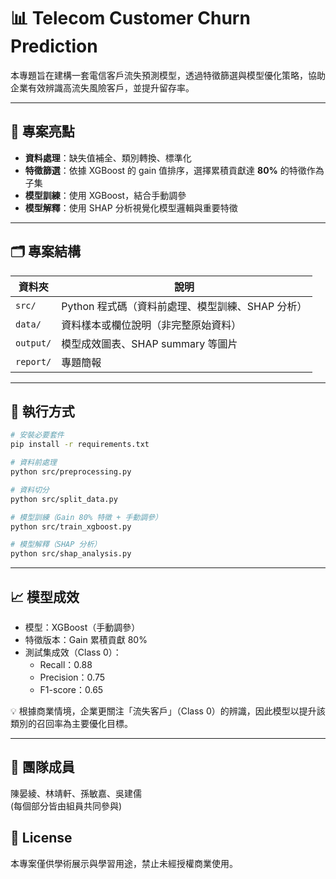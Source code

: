 # 📊 Telecom Customer Churn Prediction

本專題旨在建構一套電信客戶流失預測模型，透過特徵篩選與模型優化策略，協助企業有效辨識高流失風險客戶，並提升留存率。

---

## 🧠 專案亮點
- **資料處理**：缺失值補全、類別轉換、標準化
- **特徵篩選**：依據 XGBoost 的 gain 值排序，選擇累積貢獻達 **80%** 的特徵作為子集
- **模型訓練**：使用 XGBoost，結合手動調參
- **模型解釋**：使用 SHAP 分析視覺化模型邏輯與重要特徵

---

## 🗂️ 專案結構
| 資料夾 | 說明 |
|--------|------|
| `src/` | Python 程式碼（資料前處理、模型訓練、SHAP 分析） |
| `data/` | 資料樣本或欄位說明（非完整原始資料） |
| `output/` | 模型成效圖表、SHAP summary 等圖片 |
| `report/` | 專題簡報 |

---
## 🚀 執行方式
```bash
# 安裝必要套件
pip install -r requirements.txt

# 資料前處理
python src/preprocessing.py

# 資料切分
python src/split_data.py

# 模型訓練（Gain 80% 特徵 + 手動調參）
python src/train_xgboost.py

# 模型解釋（SHAP 分析）
python src/shap_analysis.py
```
---

## 📈 模型成效

- 模型：XGBoost（手動調參）
- 特徵版本：Gain 累積貢獻 80%
- 測試集成效（Class 0）：
  - Recall：0.88
  - Precision：0.75
  - F1-score：0.65

💡 根據商業情境，企業更關注「流失客戶」（Class 0）的辨識，因此模型以提升該類別的召回率為主要優化目標。

---

## 👥 團隊成員
陳晏綾、林靖軒、孫敏嘉、吳建儒    
(每個部分皆由組員共同參與)

## 📜 License
本專案僅供學術展示與學習用途，禁止未經授權商業使用。
